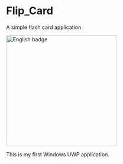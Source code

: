 # Flip_Card
A simple flash card application

<a href='//www.microsoft.com/store/apps/9nvtwj9grvz8?cid=storebadge&ocid=badge'><img src='https://developer.microsoft.com/store/badges/images/English_get-it-from-MS.png' alt='English badge' width='300'/></a>


This is my first Windows UWP application. 
